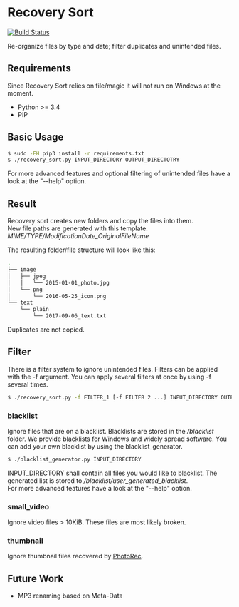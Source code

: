 # Recovery Sort
[![Build Status](https://travis-ci.org/weidenba/recovery_sort.svg)](https://travis-ci.org/weidenba/recovery_sort)

Re-organize files by type and date; filter duplicates and unintended files.

## Requirements
Since Recovery Sort relies on file/magic it will not run on Windows at the moment.  

* Python >= 3.4
* PIP

## Basic Usage
```sh
$ sudo -EH pip3 install -r requirements.txt
$ ./recovery_sort.py INPUT_DIRECTORY OUTPUT_DIRECTOTRY
```
For more advanced features and optional filtering of unintended files have a look at the "--help" option.

## Result
Recovery sort creates new folders and copy the files into them.  
New file paths are generated with this template: *MIME/TYPE/ModificationDate_OriginalFileName*

The resulting folder/file structure will look like this:

```sh
.
├── image
│   ├── jpeg
│   │   └── 2015-01-01_photo.jpg
│   └── png
│       └── 2016-05-25_icon.png
└── text
    └── plain
        └── 2017-09-06_text.txt

```
Duplicates are not copied.

## Filter

There is a filter system to ignore unintended files.
Filters can be applied with the -f argument.
You can apply several filters at once by using -f several times.  

```sh
$ ./recovery_sort.py -f FILTER_1 [-f FILTER 2 ...] INPUT_DIRECTORY OUTPUT_DIRECTOTRY
```

### blacklist
Ignore files that are on a blacklist.
Blacklists are stored in the */blacklist* folder.
We provide blacklists for Windows and widely spread software.
You can add your own blacklist by using the blacklist_generator. 

```sh
$ ./blacklist_generator.py INPUT_DIRECTORY
```

INPUT_DIRECTORY shall contain all files you would like to blacklist.
The generated list is stored to */blacklist/user_generated_blacklist*.  
For more advanced features have a look at the "--help" option.

### small_video
Ignore video files > 10KiB. These files are most likely broken.

### thumbnail
Ignore thumbnail files recovered by [PhotoRec](http://www.cgsecurity.org/wiki/PhotoRec).

## Future Work
* MP3 renaming based on Meta-Data

